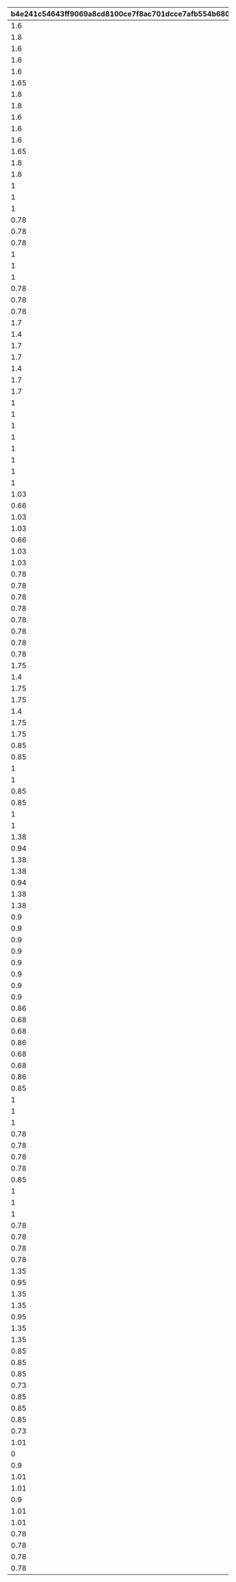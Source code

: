 |b4e241c54643ff9069a8cd8100ce7f8ac701dcce7afb554b680997e086172adb|b4efe5617f4a45ae8c0867db0d2e01f7f3d936635e533db1a52be61875e80139|715e81b9f250330b74d4326cbb01024b7d699aca5c0837f811276779969f164f|10ee22759ca386fefcf7fb762b1ce02becb981bf944d69f61c9e6ba1e8452d60|0f79e7f667cb70209968da43cc68532dfc39f113536c2707a8650d1c367f08b6|119da5971c705c2da0fdaff724b72807ae89d1439a180abbdf63a7fa5c79b956|128fc6bd7b8f01c03ac48eba4d442064218ede10fc3aa53106f505bb92b0f661|db517e0265d8d0ed39c192ef9ef7e666760c827b809464f4a26653a07a1ce206|38fa91dbb81ab85f3eff2f4cc037280b733e73f29626b2ff3313015d14be13a5|
| --- | --- | --- | --- | --- | --- | --- | --- | --- |
|1.6|1|610201101|50|0||0|1|0|
|1.8|1|610201151|-75|0||200|1|0|
|1.6|1|610201201|50|0||0|1|0|
|1.6|1|610201202|50|0||0|1|0|
|1.6|1|610201203|50|0||0|1|0|
|1.65|1|610201251|-75|0||200|1|0|
|1.8|1|610201252|-75|0||200|1|0|
|1.8|1|610201253|-75|0||200|1|0|
|1.6|1|610201301|50|0||0|1|0|
|1.6|1|610201302|50|0||0|1|0|
|1.6|1|610201303|50|0||0|1|0|
|1.65|1|610201351|-75|0||200|1|0|
|1.8|1|610201352|-75|0||200|1|0|
|1.8|1|610201353|-75|0||200|1|0|
|1|2|610201401|0|0||0|0|1|
|1|3|610201402|0|0||0|0|1|
|1|4|610201403|0|0||0|0|1|
|0.78|2|610201451|0|-200||0|0|0|
|0.78|3|610201452|0|-140||0|0|0|
|0.78|4|610201453|0|-60||0|0|0|
|1|2|610201501|0|0||0|0|1|
|1|3|610201502|0|0||0|0|1|
|1|4|610201503|0|0||0|0|1|
|0.78|2|610201551|0|-200||0|0|0|
|0.78|3|610201552|0|-140||0|0|0|
|0.78|4|610201553|0|-60||0|0|0|
|1.7|1|610202101|-45|0||190|1|0|
|1.4|1|610202201|-55|0||190|1|0|
|1.7|1|610202202|-45|0||190|1|0|
|1.7|1|610202203|-45|0||190|1|0|
|1.4|1|610202301|-55|0||190|1|0|
|1.7|1|610202302|-45|0||190|1|0|
|1.7|1|610202303|-45|0||190|1|0|
|1|2|610202401|0|-200||0|0|0|
|1|3|610202402|0|-140||0|0|0|
|1|4|610202403|0|-60||0|0|0|
|1|5|610202404|0|-60||0|0|0|
|1|2|610202501|0|-200||0|0|0|
|1|3|610202502|0|-140||0|0|0|
|1|4|610202503|0|-60||0|0|0|
|1|5|610202504|0|-60||0|0|0|
|1.03|1|610203101|-80|0||190|1|0|
|0.66|1|610203201|-42|0||190|1|0|
|1.03|1|610203202|-80|0||190|1|0|
|1.03|1|610203203|-80|0||190|1|0|
|0.66|1|610203301|-42|0||190|1|0|
|1.03|1|610203302|-80|0||190|1|0|
|1.03|1|610203303|-80|0||190|1|0|
|0.78|2|610203401|0|-200||0|0|0|
|0.78|3|610203402|0|-140||0|0|0|
|0.78|4|610203403|0|-60||0|0|0|
|0.78|5|610203404|0|-30||0|0|0|
|0.78|2|610203501|0|-200||0|0|0|
|0.78|3|610203502|0|-140||0|0|0|
|0.78|4|610203503|0|-60||0|0|0|
|0.78|5|610203504|0|-30||0|0|0|
|1.75|1|610204101|-65|0||305|1|0|
|1.4|1|610204201|-55|0||305|1|0|
|1.75|1|610204202|-65|0||305|1|0|
|1.75|1|610204203|-65|0||305|1|0|
|1.4|1|610204301|-55|0||305|1|0|
|1.75|1|610204302|-65|0||305|1|0|
|1.75|1|610204303|-65|0||305|1|0|
|0.85|2|610204401|0|-200||0|0|0|
|0.85|3|610204402|0|-140||0|0|0|
|1|4|610204403|0|-60||0|0|0|
|1|5|610204404|0|-60||0|0|0|
|0.85|2|610204501|0|-200||0|0|0|
|0.85|3|610204502|0|-140||0|0|0|
|1|4|610204503|0|-60||0|0|0|
|1|5|610204504|0|-60||0|0|0|
|1.38|1|610205101|-60|0||160|1|0|
|0.94|1|610205201|0|0||160|1|0|
|1.38|1|610205202|-60|0||160|1|0|
|1.38|1|610205203|-60|0||160|1|0|
|0.94|1|610205301|0|0||160|1|0|
|1.38|1|610205302|-60|0||160|1|0|
|1.38|1|610205303|-60|0||160|1|0|
|0.9|2|610205401|0|-200||0|0|0|
|0.9|3|610205402|0|-140||0|0|0|
|0.9|4|610205403|0|-60||0|0|0|
|0.9|5|610205404|0|-60||0|0|0|
|0.9|2|610205501|0|-200||0|0|0|
|0.9|3|610205502|0|-140||0|0|0|
|0.9|4|610205503|0|-60||0|0|0|
|0.9|5|610205504|0|-60||0|0|0|
|0.86|1|610206101|-80|0||295|1|0|
|0.68|1|610206201|-50|0||295|1|0|
|0.68|1|610206202|-50|0||295|1|0|
|0.86|1|610206203|-80|0||295|1|0|
|0.68|1|610206301|-50|0||295|1|0|
|0.68|1|610206302|-50|0||295|1|0|
|0.86|1|610206303|-80|0||295|1|0|
|0.85|2|610206401|0|-200||0|0|0|
|1|3|610206402|0|-140||0|0|0|
|1|4|610206403|0|-60||0|0|0|
|1|5|610206404|0|-60||0|0|0|
|0.78|6|610206405|0|-200||0|0|0|
|0.78|7|610206406|0|-140||0|0|0|
|0.78|8|610206407|0|-60||0|0|0|
|0.78|9|610206408|0|-60||0|0|0|
|0.85|2|610206501|0|-200||0|0|0|
|1|3|610206502|0|-140||0|0|0|
|1|4|610206503|0|-60||0|0|0|
|1|5|610206504|0|-60||0|0|0|
|0.78|6|610206505|0|-200||0|0|0|
|0.78|7|610206506|0|-140||0|0|0|
|0.78|8|610206507|0|-60||0|0|0|
|0.78|9|610206508|0|-60||0|0|0|
|1.35|1|610207101|-17|0||250|1|0|
|0.95|1|610207201|0|0||250|1|0|
|1.35|1|610207202|-17|0||250|1|0|
|1.35|1|610207203|-17|0||250|1|0|
|0.95|1|610207301|0|0||250|1|0|
|1.35|1|610207302|-17|0||250|1|0|
|1.35|1|610207303|-17|0||250|1|0|
|0.85|2|610207401|-21|-200||0|0|0|
|0.85|3|610207402|-21|-140||0|0|0|
|0.85|4|610207403|-21|-60||0|0|0|
|0.73|5|610207404|-21|-60||0|0|0|
|0.85|2|610207501|-21|-200||0|0|0|
|0.85|3|610207502|-21|-140||0|0|0|
|0.85|4|610207503|-21|-60||0|0|0|
|0.73|5|610207504|-21|-60||0|0|0|
|1.01|1|610208101|-90|0||405|1|0|
|0|4|610208103|0|0||0|0|0|
|0.9|1|610208201|-90|0||405|1|0|
|1.01|1|610208202|-90|0||405|1|0|
|1.01|1|610208203|-90|0||405|1|0|
|0.9|1|610208301|-90|0||405|1|0|
|1.01|1|610208302|-90|0||405|1|0|
|1.01|1|610208303|-90|0||405|1|0|
|0.78|2|610208401|0|-140||0|0|0|
|0.78|3|610208402|0|-60||0|0|0|
|0.78|2|610208501|0|-140||0|0|0|
|0.78|3|610208502|0|-60||0|0|0|